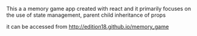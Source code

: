 This a a memory game app created with react and it primarily focuses on the use of state management, parent child inheritance of props

it can be accessed from http://edition18.github.io/memory_game
